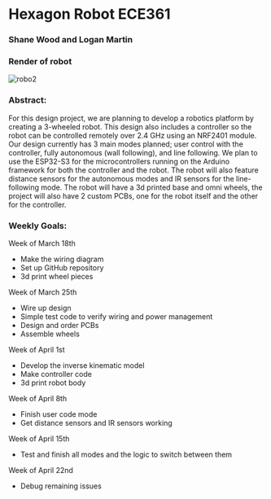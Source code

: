 # Hexagon Robot ECE361
 
### Shane Wood and Logan Martin 

### Render of robot
![robo2](https://github.com/Shane-Wood-TL/Hexagon_Robot_ECE361/assets/15756211/02b7d207-e545-4fad-8f13-c57677bbf4a8)


### Abstract: 
For this design project, we are planning to develop a robotics platform by creating a 3-wheeled robot. This design also includes a controller so the robot can be controlled remotely over 2.4 GHz using an NRF2401 module. Our design currently has 3 main modes planned; user control with the controller, fully autonomous (wall following), and line following. We plan to use the ESP32-S3 for the microcontrollers running on the Arduino framework for both the controller and the robot. The robot will also feature distance sensors for the autonomous modes and IR sensors for the line-following mode. The robot will have a 3d printed base and omni wheels, the project will also have 2 custom PCBs, one for the robot itself and the other for the controller. 

 

### Weekly Goals: 
Week of March 18th  
- Make the wiring diagram 
- Set up GitHub repository 
- 3d print wheel pieces 

Week of March 25th 
- Wire up design 
- Simple test code to verify wiring and power management 
- Design and order PCBs 
- Assemble wheels 

Week of April 1st 
- Develop the inverse kinematic model 
- Make controller code 
- 3d print robot body 

Week of April 8th 
- Finish user code mode 
- Get distance sensors and IR sensors working 

Week of April 15th 
- Test and finish all modes and the logic to switch between them 

Week of April 22nd 
- Debug remaining issues 
